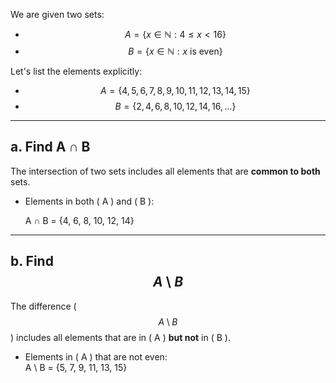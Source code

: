 
We are given two sets:

- $$ A = \{x \in \mathbb{N} : 4 \leq x < 16\} $$
- $$ B = \{x \in \mathbb{N} : x \text{ is even}\} $$

Let's list the elements explicitly:

- $$ A = \{4, 5, 6, 7, 8, 9, 10, 11, 12, 13, 14, 15\} $$
- $$ B = \{2, 4, 6, 8, 10, 12, 14, 16, \dots\} $$

---

## a. Find  A ∩ B 

The intersection of two sets includes all elements that are **common to both** sets.

- Elements in both \( A \) and \( B \):  
  
  A ∩ B = \{4, 6, 8, 10, 12, 14\}
  

---

## b. Find  $$A \setminus B$$  

The difference \( $$A \setminus B$$ \) includes all elements that are in \( A \) **but not** in \( B \). 

- Elements in \( A \) that are not even:  
   A \ B = \{5, 7, 9, 11, 13, 15\}

